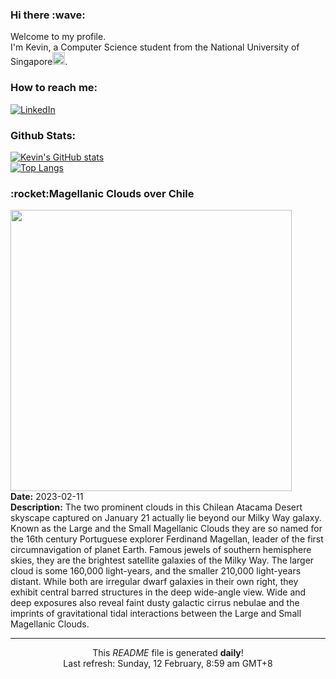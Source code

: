 <h3>Hi there :wave:</h3>

Welcome to my profile.   
I'm Kevin, a Computer Science student from the National University of Singapore<img src="https://img.icons8.com/color/96/000000/singapore-circular.png" width="20px"/>.</p>

<h3>How to reach me: </h3>
<a href="https://www.linkedin.com/in/kevin-foong/"><img alt="LinkedIn" src="https://img.shields.io/badge/linkedin-%230077B5.svg?&style=for-the-badge&logo=linkedin&logoColor=white" /></a> 

<h3>Github Stats: </h3> 

[![Kevin's GitHub stats](https://github-readme-stats.vercel.app/api?username=kevin9foong&theme=tokyonight)](https://github.com/anuraghazra/github-readme-stats) <br/>
[![Top Langs](https://github-readme-stats.vercel.app/api/top-langs/?username=kevin9foong&layout=compact&theme=tokyonight)](https://github.com/anuraghazra/github-readme-stats)

<h3>:rocket:Magellanic Clouds over Chile</h3> 
<img width="450" src="https:&#x2F;&#x2F;apod.nasa.gov&#x2F;apod&#x2F;image&#x2F;2302&#x2F;magellanic.jpg" /><br/>
<b>Date:</b> 2023-02-11<br/>
<b>Description:</b> The two prominent clouds in this Chilean Atacama Desert skyscape captured on January 21 actually lie beyond our Milky Way galaxy.  Known as the Large and the Small Magellanic Clouds they are so named for the 16th century Portuguese explorer Ferdinand Magellan, leader of the first circumnavigation of planet Earth. Famous jewels of southern hemisphere skies, they are the brightest satellite galaxies of the Milky Way. The larger cloud is some 160,000 light-years, and the smaller 210,000 light-years distant. While both are irregular dwarf galaxies in their own right, they exhibit central barred structures in the deep wide-angle view. Wide and deep exposures also reveal faint dusty galactic cirrus nebulae and the imprints of gravitational tidal interactions between the Large and Small Magellanic Clouds.<br/>

------------
<p align="center">This <i>README</i> file is generated <b>daily</b>!</br>
Last refresh: Sunday, 12 February, 8:59 am GMT+8<br />